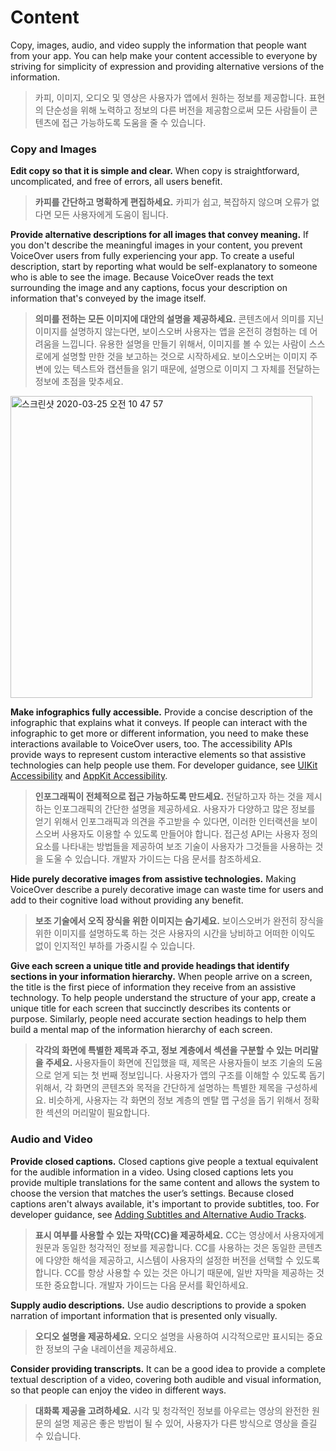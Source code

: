 # Content
Copy, images, audio, and video supply the information that people want from your app. You can help make your content accessible to everyone by striving for simplicity of expression and providing alternative versions of the information.

> 카피, 이미지, 오디오 및 영상은 사용자가 앱에서 원하는 정보를 제공합니다. 표현의 단순성을 위해 노력하고 정보의 다른 버전을 제공함으로써 모든 사람들이 콘텐츠에 접근 가능하도록 도움을 줄 수 있습니다.



### Copy and Images

**Edit copy so that it is simple and clear.** When copy is straightforward, uncomplicated, and free of errors, all users benefit.

> **카피를 간단하고 명확하게 편집하세요.** 카피가 쉽고, 복잡하지 않으며 오류가 없다면 모든 사용자에게 도움이 됩니다.



**Provide alternative descriptions for all images that convey meaning.** If you don't describe the meaningful images in your content, you prevent VoiceOver users from fully experiencing your app. To create a useful description, start by reporting what would be self-explanatory to someone who is able to see the image. Because VoiceOver reads the text surrounding the image and any captions, focus your description on information that's conveyed by the image itself.

> **의미를 전하는 모든 이미지에 대안의 설명을 제공하세요.** 콘텐츠에서 의미를 지닌 이미지를 설명하지 않는다면, 보이스오버 사용자는 앱을 온전히 경험하는 데 어려움을 느낍니다. 유용한 설명을 만들기 위해서, 이미지를 볼 수 있는 사람이 스스로에게 설명할 만한 것을 보고하는 것으로 시작하세요. 보이스오버는 이미지 주변에 있는 텍스트와 캡션들을 읽기 때문에, 설명으로 이미지 그 자체를 전달하는 정보에 초점을 맞추세요.



<img width="483" alt="스크린샷 2020-03-25 오전 10 47 57" src="https://user-images.githubusercontent.com/40762111/77493310-1d08a400-6e86-11ea-95b3-11c9b401fc30.png">



**Make infographics fully accessible.** Provide a concise description of the infographic that explains what it conveys. If people can interact with the infographic to get more or different information, you need to make these interactions available to VoiceOver users, too. The accessibility APIs provide ways to represent custom interactive elements so that assistive technologies can help people use them. For developer guidance, see [UIKit Accessibility](https://developer.apple.com/documentation/uikit/accessibility) and [AppKit Accessibility](https://developer.apple.com/documentation/appkit/accessibility).

> **인포그래픽이 전체적으로 접근 가능하도록 만드세요.** 전달하고자 하는 것을 제시하는 인포그래픽의 간단한 설명을 제공하세요. 사용자가 다양하고 많은 정보를 얻기 위해서 인포그래픽과 의견을 주고받을 수 있다면, 이러한 인터랙션을 보이스오버 사용자도 이용할 수 있도록 만들어야 합니다. 접근성 API는 사용자 정의 요소를 나타내는 방법들을 제공하여 보조 기술이 사용자가 그것들을 사용하는 것을 도울 수 있습니다. 개발자 가이드는 다음 문서를 참조하세요.



**Hide purely decorative images from assistive technologies.** Making VoiceOver describe a purely decorative image can waste time for users and add to their cognitive load without providing any benefit.

> **보조 기술에서 오직 장식을 위한 이미지는 숨기세요.** 보이스오버가 완전히 장식을 위한 이미지를 설명하도록 하는 것은 사용자의 시간을 낭비하고 어떠한 이익도 없이 인지적인 부하를 가중시킬 수 있습니다.



**Give each screen a unique title and provide headings that identify sections in your information hierarchy.** When people arrive on a screen, the title is the first piece of information they receive from an assistive technology. To help people understand the structure of your app, create a unique title for each screen that succinctly describes its contents or purpose. Similarly, people need accurate section headings to help them build a mental map of the information hierarchy of each screen.

> **각각의 화면에 특별한 제목과 주고, 정보 계층에서 섹션을 구분할 수 있는 머리말을 주세요.** 사용자들이 화면에 진입했을 때, 제목은 사용자들이 보조 기술의 도움으로 얻게 되는 첫 번째 정보입니다. 사용자가 앱의 구조를 이해할 수 있도록 돕기 위해서, 각 화면의 콘텐츠와 목적을 간단하게 설명하는 특별한 제목을 구성하세요. 비슷하게, 사용자는 각 화면의 정보 계층의 멘탈 맵 구성을 돕기 위해서 정확한 섹션의 머리말이 필요합니다.



### Audio and Video

**Provide closed captions.** Closed captions give people a textual equivalent for the audible information in a video. Using closed captions lets you provide multiple translations for the same content and allows the system to choose the version that matches the user’s settings. Because closed captions aren't always available, it's important to provide subtitles, too. For developer guidance, see [Adding Subtitles and Alternative Audio Tracks](https://developer.apple.com/documentation/avfoundation/media_assets_playback_and_editing/adding_subtitles_and_alternative_audio_tracks).

> **표시 여부를 사용할 수 있는 자막(CC)을 제공하세요.** CC는 영상에서 사용자에게 원문과 동일한 청각적인 정보를 제공합니다. CC를 사용하는 것은 동일한 콘텐츠에 다양한 해석을 제공하고, 시스템이 사용자의 설정한 버전을 선택할 수 있도록 합니다. CC를 항상 사용할 수 있는 것은 아니기 때문에, 일반 자막을 제공하는 것 또한 중요합니다. 개발자 가이드는 다음 문서를 확인하세요.



**Supply audio descriptions.** Use audio descriptions to provide a spoken narration of important information that is presented only visually.

> **오디오 설명을 제공하세요.** 오디오 설명을 사용하여 시각적으로만 표시되는 중요한 정보의 구술 내레이션을 제공하세요.



**Consider providing transcripts.** It can be a good idea to provide a complete textual description of a video, covering both audible and visual information, so that people can enjoy the video in different ways.

> **대화록 제공을 고려하세요.** 시각 및 청각적인 정보를 아우르는 영상의 완전한 원문의 설명 제공은 좋은 방법이 될 수 있어, 사용자가 다른 방식으로 영상을 즐길 수 있습니다.